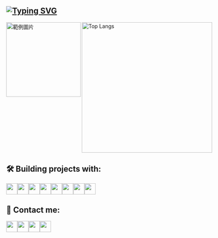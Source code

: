 [![Typing SVG](https://readme-typing-svg.demolab.com?font=Fira+Code&duration=2500&pause=100&center=true&multiline=true&random=false&repeat=false&width=1012&height=80&lines=Hello!+Welcome+to+my+profile;I+am+Jarvis%2C+a+Python+Backend+Developer)](https://git.io/typing-svg)
---
<div style="display: flex; justify-content: space-between;">
  <img src="https://memeprod.ap-south-1.linodeobjects.com/user-maker/c0b1810a36a1a9313a9cb829ccf29fc0.gif" alt="範例圖片" style="width: 200px;">
  <img src="https://github-readme-stats.vercel.app/api/top-langs/?username=jarvislu1029&layout=compact&hide=css,scss&theme=dark" alt="Top Langs" style="width: 350px;" align="right">
</div>


## 🛠️ Building projects with:
<p style="display: flex; align-items: center;">
  <img width="30" height="30" src="https://github.com/hussainweb/hussainweb/raw/main/icons/python.png" />
  <img width="30" height="30" src="https://upload.wikimedia.org/wikipedia/commons/thumb/e/e9/Jenkins_logo.svg/1483px-Jenkins_logo.svg.png" />
  <img width="30" height="30" src="https://static-00.iconduck.com/assets.00/google-cloud-icon-2048x1646-7admxejz.png" />
  <img width="30" height="30" src="https://static-00.iconduck.com/assets.00/elasticsearch-icon-1839x2048-g9zblqim.png" />
  <img width="30" height="30" src="https://cdn.simpleicons.org/MySQL/" /> 
  <img width="30" height="30" src="https://cdn.simpleicons.org/mongodb/" />
  <img width="30" height="30" src="https://cdn.simpleicons.org/nginx" /> 
  <img width="30" height="30" src="https://cdn.simpleicons.org/docker/" />
</p>

## 💬 Contact me:
<p style="display: flex; align-items: center;">
  <a width="30" height="30" href="https://github.com/JarvisLu1029"><img width="30" height="30" src="https://cdn.simpleicons.org/github/white"></a>
  <a width="30" height="30" href="https://discord.com/"><img width="30" height="30" src="https://cdn.simpleicons.org/discord/"></a>
  <a width="30" height="30" href="https://www.instagram.com/jarvis_lu1029/" target="_blank" alt="Instagram"/><img width="30" height="30" src="https://cdn.simpleicons.org/instagram/"></a> 
  <a width="30" height="30" href="https://www.cakeresume.com/aaa1029a1029"><img width="30" height="30" src="https://media.cakeresume.com/image/upload/s--4vv9eQBw--/c_pad,fl_png8,h_400,w_400/v1719801719/nbjjv9v9pnikfgprvrse.png"></a>
</p>
  
